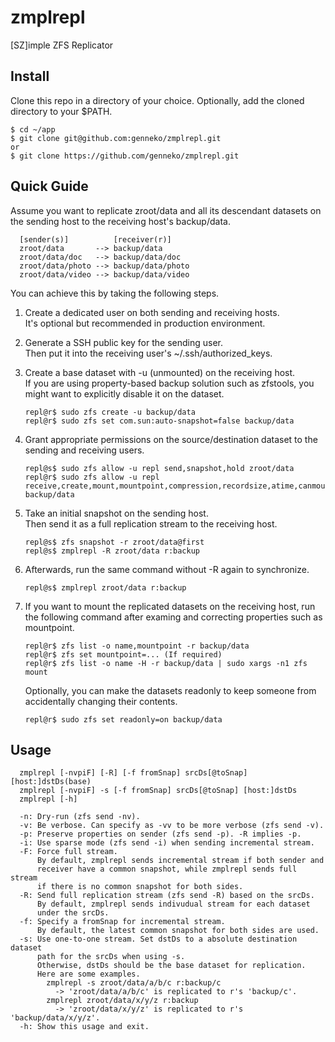 # zmplrepl
[SZ]imple ZFS Replicator

## Install
Clone this repo in a directory of your choice. Optionally, add the cloned directory to your $PATH.
```
$ cd ~/app
$ git clone git@github.com:genneko/zmplrepl.git
or
$ git clone https://github.com/genneko/zmplrepl.git
```

## Quick Guide
Assume you want to replicate zroot/data and all its descendant datasets on the sending host to the receiving host's backup/data.
```
  [sender(s)]          [receiver(r)]
  zroot/data       --> backup/data
  zroot/data/doc   --> backup/data/doc
  zroot/data/photo --> backup/data/photo
  zroot/data/video --> backup/data/video
```

You can achieve this by taking the following steps.

1. Create a dedicated user on both sending and receiving hosts.  
It's optional but recommended in production environment.

2. Generate a SSH public key for the sending user.  
Then put it into the receiving user's ~/.ssh/authorized_keys.

3. Create a base dataset with -u (unmounted) on the receiving host.  
If you are using property-based backup solution such as zfstools, you might want to explicitly disable it on the dataset.
    ```
    repl@r$ sudo zfs create -u backup/data
    repl@r$ sudo zfs set com.sun:auto-snapshot=false backup/data
    ```

4. Grant appropriate permissions on the source/destination dataset to the sending and receiving users.
    ```
    repl@s$ sudo zfs allow -u repl send,snapshot,hold zroot/data
    repl@r$ sudo zfs allow -u repl receive,create,mount,mountpoint,compression,recordsize,atime,canmount backup/data
    ```

5. Take an initial snapshot on the sending host.  
Then send it as a full replication stream to the receiving host.
    ```
    repl@s$ zfs snapshot -r zroot/data@first
    repl@s$ zmplrepl -R zroot/data r:backup
    ```

6. Afterwards, run the same command without -R again to synchronize.
    ```
    repl@s$ zmplrepl zroot/data r:backup
    ```

7. If you want to mount the replicated datasets on the receiving host, run the following command after examing and correcting properties such as mountpoint.
    ```
    repl@r$ zfs list -o name,mountpoint -r backup/data
    repl@r$ zfs set mountpoint=... (If required)
    repl@r$ zfs list -o name -H -r backup/data | sudo xargs -n1 zfs mount
    ```

    Optionally, you can make the datasets readonly to keep someone from accidentally changing their contents.
    ```
    repl@r$ sudo zfs set readonly=on backup/data
    ```

## Usage
```
  zmplrepl [-nvpiF] [-R] [-f fromSnap] srcDs[@toSnap] [host:]dstDs(base)
  zmplrepl [-nvpiF] -s [-f fromSnap] srcDs[@toSnap] [host:]dstDs
  zmplrepl [-h]

  -n: Dry-run (zfs send -nv).
  -v: Be verbose. Can specify as -vv to be more verbose (zfs send -v).
  -p: Preserve properties on sender (zfs send -p). -R implies -p.
  -i: Use sparse mode (zfs send -i) when sending incremental stream.
  -F: Force full stream.
      By default, zmplrepl sends incremental stream if both sender and
      receiver have a common snapshot, while zmplrepl sends full stream
      if there is no common snapshot for both sides.
  -R: Send full replication stream (zfs send -R) based on the srcDs.
      By default, zmplrepl sends indivudual stream for each dataset
      under the srcDs.
  -f: Specify a fromSnap for incremental stream.
      By default, the latest common snapshot for both sides are used.
  -s: Use one-to-one stream. Set dstDs to a absolute destination dataset
      path for the srcDs when using -s.
      Otherwise, dstDs should be the base dataset for replication.
      Here are some examples.
        zmplrepl -s zroot/data/a/b/c r:backup/c
          -> 'zroot/data/a/b/c' is replicated to r's 'backup/c'.
        zmplrepl zroot/data/x/y/z r:backup
          -> 'zroot/data/x/y/z' is replicated to r's 'backup/data/x/y/z'.
  -h: Show this usage and exit.
```
